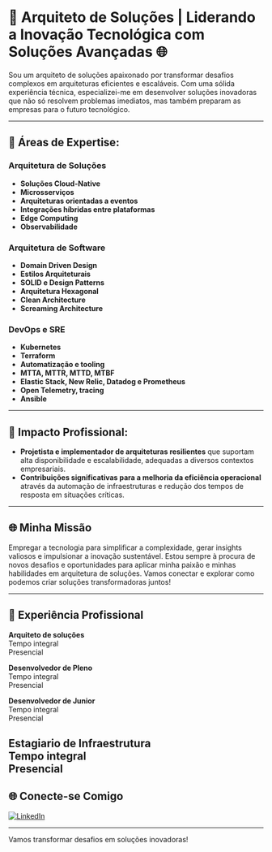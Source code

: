 # 🚀 Arquiteto de Soluções | Liderando a Inovação Tecnológica com Soluções Avançadas 🌐

Sou um arquiteto de soluções apaixonado por transformar desafios complexos em arquiteturas eficientes e escaláveis. Com uma sólida experiência técnica, especializei-me em desenvolver soluções inovadoras que não só resolvem problemas imediatos, mas também preparam as empresas para o futuro tecnológico.

---

## 🔹 Áreas de Expertise:

### Arquitetura de Soluções
- **Soluções Cloud-Native**
- **Microsserviços**
- **Arquiteturas orientadas a eventos**
- **Integrações híbridas entre plataformas**
- **Edge Computing**
- **Observabilidade**

### Arquitetura de Software
- **Domain Driven Design**
- **Estilos Arquiteturais**
- **SOLID e Design Patterns**
- **Arquitetura Hexagonal**
- **Clean Architecture**
- **Screaming Architecture**

### DevOps e SRE
- **Kubernetes**
- **Terraform**
- **Automatização e tooling**
- **MTTA, MTTR, MTTD, MTBF**
- **Elastic Stack, New Relic, Datadog e Prometheus**
- **Open Telemetry, tracing**
- **Ansible**

---

## 🔹 Impacto Profissional:
- **Projetista e implementador de arquiteturas resilientes** que suportam alta disponibilidade e escalabilidade, adequadas a diversos contextos empresariais.
- **Contribuições significativas para a melhoria da eficiência operacional** através da automação de infraestruturas e redução dos tempos de resposta em situações críticas.

---

## 🌐 Minha Missão
Empregar a tecnologia para simplificar a complexidade, gerar insights valiosos e impulsionar a inovação sustentável. Estou sempre à procura de novos desafios e oportunidades para aplicar minha paixão e minhas habilidades em arquitetura de soluções. Vamos conectar e explorar como podemos criar soluções transformadoras juntos!

---

## 💼 Experiência Profissional
**Arquiteto de soluções**  
Tempo integral  
Presencial

**Desenvolvedor de Pleno**  
Tempo integral  
Presencial

**Desenvolvedor de Junior**  
Tempo integral  
Presencial

**Estagiario de Infraestrutura**  
Tempo integral  
Presencial
---

## 🌐 Conecte-se Comigo
[![LinkedIn](https://img.shields.io/badge/-LinkedIn-blue)](https://www.linkedin.com/in/vitor-gabriel-220445203/)

---

Vamos transformar desafios em soluções inovadoras!
